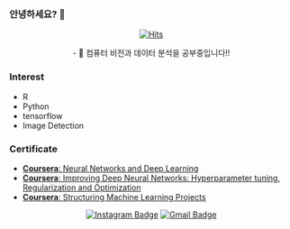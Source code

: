 ### 안녕하세요? 👋 

<!--
**Ki-Hong-Kim/Ki-Hong-Kim** is a ✨ _special_ ✨ repository because its `README.md` (this file) appears on your GitHub profile.

Here are some ideas to get you started:

- 🔭 I’m currently working on ...
- 🌱 I’m currently learning ...
- 👯 I’m looking to collaborate on ...
- 🤔 I’m looking for help with ...
- 💬 Ask me about ...
- 📫 How to reach me: ...
- 😄 Pronouns: ...
- ⚡ Fun fact: ...
-->

<div align=center>

[![Hits](https://hits.seeyoufarm.com/api/count/incr/badge.svg?url=https%3A%2F%2Fgithub.com%2FKi-Hong-Kim&count_bg=%2379C83D&title_bg=%23555555&icon=&icon_color=%23E7E7E7&title=hits&edge_flat=false)](https://hits.seeyoufarm.com) 

</div>

<div align = center>
  - 🌱 컴퓨터 비전과 데이터 분석을 공부중입니다!!
</div>

### Interest
- R
- Python
- tensorflow
- Image Detection

### Certificate
- [**Coursera**: Neural Networks and Deep Learning](https://coursera.org/share/43a51a543caa1f164ffa15a4cbed2fd4)
- [**Coursera**: Improving Deep Neural Networks: Hyperparameter tuning, Regularization and Optimization](https://coursera.org/share/60bca69e817b1b4195dbb8ee2fdc494b)
- [**Coursera**: Structuring Machine Learning Projects](https://coursera.org/share/28bb00beced96d133aeb048dd5513b12)


<div align=center>

<!-- [![Tech Blog Badge](http://img.shields.io/badge/-Tech%20blog-black?style=flat-square&logo=github&link=https://zzsza.github.io/)](https://zzsza.github.io/) -->

[![Instagram Badge](https://img.shields.io/badge/-Instagram-dd2a7b?style=flat-square&logo=instagram&logoColor=white&link=https://www.instagram.com/data.scientist/)](https://www.instagram.com/kihong_kim_/) 
[![Gmail Badge](https://img.shields.io/badge/-Gmail-d14836?style=flat-square&logo=Gmail&logoColor=white&link=mailto:snugyun01@gmail.com)](mailto:arh3125@gmail.com)
</div>

